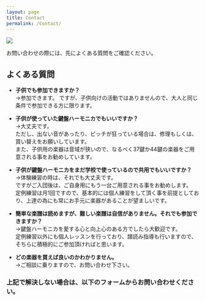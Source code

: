 ```yaml
---
layout: page
title: Contact
permalink: /Contact/
---
```

<img src="{{ site.baseurl }}/assets/kenhamo.jpg" class="profile">

お問い合わせの際には、先によくある質問をご確認ください。

## よくある質問

- **子供でも参加できますか？**  
→参加できます。  ですが、子供向けの活動ではありませんので、大人と同じ条件で参加できる方に限ります。

- **子供が使っていた鍵盤ハーモニカでもいいですか？**  
→大丈夫です。  
ただし、出ない音があったり、ピッチが狂っている場合は、修理もしくは、買い替えをお願いしています。  
また、子供用の楽器は音域が狭いので、なるべく37鍵か44鍵の楽器をご用意される事をお勧めしています。  

 
- **子供が鍵盤ハーモニカをまだ学校で使っているので共用でもいいですか？**  
→体験練習の時は、それでも大丈夫です。  
ですがご入団後は、ご自身用にもう一台ご用意される事をお勧めします。  
定例練習は月1回ですので、基本的には個人練習をして頂く事を前提としており、上達の為にも常にお手元に楽器があることが望ましいです。

- **簡単な楽譜は読めますが、難しい楽譜は自信がありません。それでも参加できますか？**  
→鍵盤ハーモニカを愛する心と向上心のある方でしたら大歓迎です。  
定例練習以外にも個人レッスンを行っており、譜読み指導も行いますので、そちらに積極的にご参加頂ければと思います。  
  
- **どの楽器を買えば良いのかわかりません。**  
→ご相談に乗りますので、お問い合わせ下さい。  
  
  
### 上記で解決しない場合は、以下のフォームからお問い合わせください。
  

